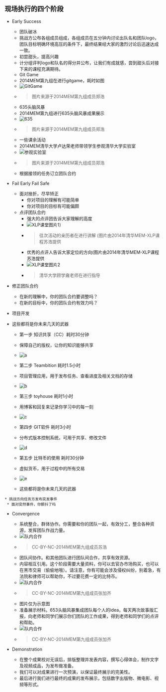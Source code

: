 ## 现场执行的四个阶段

* Early Success
	* 团队破冰
 	*   挑战方公布各组成员组成，各组成员在五分钟内讨论出队名和团队logo，团队目标明确环境高压的条件下，最终结果经大家的激烈讨论后迅速达成一致。
	* 初尝甜头，提高兴趣
 	* 计分组评判logo和队名的得分并公布，让我们有成就感，尝到甜头后对接下来的课程充满期待。
	* Git Game
 	* 2014MEM第九组在进行gitgame，耗时如图
 	* ![GitGame](../assets/FranksData/IMG_1047.png)
 	* > 图片来源于2014MEM第九组成员郑浩
	* 635头脑风暴
 	* 2014MEM第九组进行635头脑风暴成果展示
 	* ![635](../assets/FranksData/1.png)
 	* > 图片来源于2014MEM第九组成员郑浩
 	* 一些课余活动
  	* 2014MEM清华大学卢达荣老师带领学生参观清华大学实验室
  	* ![参观实验室](../assets/FranksData/2.png)
  	* > 图片来源于2014MEM第九组成员郑浩
	* 根据接领的任务订立团队合约
* Fail Early Fail Safe
  * 面对挫折，尽早矫正
	 * 你对项目的理解有可能简单
	 * 你对项目的目标有可能偏颇
  * 点评团队合约
	 * 强大的点评团告诉大家理解的高度
	 * ![XLP课堂图片1](../assets\execution\four_stage)）
	 *  > 往次活动的亲历者在进行讲解
	 (图片由2014年清华MEM-XLP课程苏浩提供
	 * 优秀的点评人告诉大家定位的方向(图片由2014年清华MEM-XLP课程苏浩提供
	 * ![XLP课堂图片2](../assets\execution\four_stage)
	 * > 清华大学顾学雍老师在进行指导

 * 修正团队合约
	 * 在新的理解中，你的团队合约要调整吗？
	 * 在新的目标中，你的团队合约有效力吗？
  * 项目开发
   * 这些都将是你未来几天的武器
	 * 第一步   知识共享（CC）耗时30分钟
     * 保障自己的版权，让你的知识能够共享
     * ![a](../assets\execution\four_stage)

     * 第二步   Teambition    耗时1.5小时
     * 项目管理应用，用于发布任务、查看进度及相关文档的存储
     * ![b](../assets\execution\four_stage)

     * 第三步   toyhouse      耗时1小时
     * 用博客和回复来记录你学习中的每一刻
     * ![c](../assets\execution\four_stage)

     * 第四步   GIT软件       耗时3小时
     * 分布式版本控制系统，可用于共享、修改文件
     * ![d](../assets\execution\four_stage)

     * 第五步   比特币的使用  耗时30分钟
     * 虚拟货币，用于过程中的所有交易
     * ![e](../assets\execution\four_stage\e.png)

     * 这些都将是你未来几天的武器

	* 挑战方向任务方发布突发事件
     * 面对突然事件，你颤抖了吗
* Convergence
	* 系统整合，群体协作。你需要和你的团队一起，有效分工，整合各种资源，发挥团队作战力量。
	* ![队内合作](../assets/FranksData/01.png)
	* > CC-BY-NC-2014MEM第九组成员苏浩
	* 团队间协作。和其他团队进行团队间合作，共享有效资源。
	* 内容相互引用。这个阶段需要大量资料，你可以去官办市场购买，也可以在黑市交易（偷偷地哦）。请注意，你有可能会涉及侵权纠纷，别着急，有法院和律师可以帮助你，不过要花费一定的比特币。
	* ![队内合作](../assets/FranksData/02.png)
	* > CC-BY-NC-2014MEM第九组成员张加齐
	* 图片仅为示意图
	* 准备展示材料。653头脑风暴集成团队每个人的idea，每天两次故事版汇报，向老师和同学们展示你们团队的工作成果，得到老师和同学们的点评和帮助。
	* ![队内合作](../assets/FranksData/03.png)
	* > CC-BY-NC-2014MEM第九组成员张加齐


* Demonstration
	* 在整个成果校对无误后，排版整理并发表内容，撰写心得体会，制作文字及视频成品，为发布做准备。
	* 我们可以对成果进行一次预演，以保证最终展示的完美性。
	* 最后进行我们进行最终的成果的发布展示，包括数字出版物、微电影、视频等形式。





